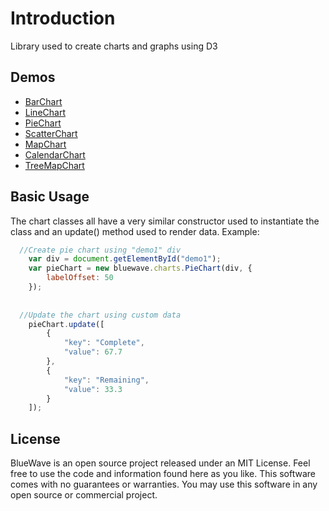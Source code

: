 # Introduction

Library used to create charts and graphs using D3

## Demos
- [BarChart](https://bluewavetechnologies.github.io/bluewave-charts/demos/BarChart.html)
- [LineChart](https://bluewavetechnologies.github.io/bluewave-charts/demos/LineChart.html)
- [PieChart](https://bluewavetechnologies.github.io/bluewave-charts/demos/PieChart.html)
- [ScatterChart](https://bluewavetechnologies.github.io/bluewave-charts/demos/ScatterChart.html)
- [MapChart](https://bluewavetechnologies.github.io/bluewave-charts/demos/MapChart.html)
- [CalendarChart](https://bluewavetechnologies.github.io/bluewave-charts/demos/CalendarChart.html)
- [TreeMapChart](https://bluewavetechnologies.github.io/bluewave-charts/demos/TreeMapChart.html)

## Basic Usage

The chart classes all have a very similar constructor used to instantiate the class and an update() method used to render data. Example:

```javascript
  //Create pie chart using "demo1" div
    var div = document.getElementById("demo1");
    var pieChart = new bluewave.charts.PieChart(div, {
        labelOffset: 50
    });
    
    
  //Update the chart using custom data
    pieChart.update([
        {
            "key": "Complete",
            "value": 67.7
        },
        {
            "key": "Remaining",
            "value": 33.3
        }
    ]);    
```

## License

BlueWave is an open source project released under an MIT License. Feel free to use the code and information found here as you like. This software comes with no guarantees or warranties. You may use this software in any open source or commercial project.
